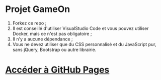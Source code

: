 # Projet GameOn
1. Forkez ce repo ;
2. Il est conseillé d'utiliser VisualStudio Code et vous pouvez utiliser Docker, mais ce n'est pas obligatoire ;
3. Il n'y a aucune dépendance ;
4. Vous ne devez utiliser que du CSS personnalisé et du JavaScript pur, sans jQuery, Bootstrap ou autre librairie.

# [Accéder à GitHub Pages](https://claire-lavigne.github.io/ClaireLavigne_4_13112020_GameOn-website-FR/starterOnly/)
